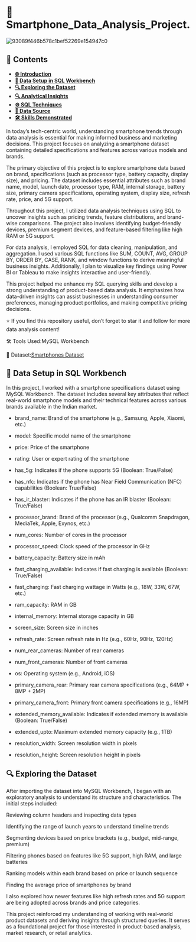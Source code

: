 # 📱 Smartphone_Data_Analysis_Project.

![93089f446b578c1bef52269e154947c0](https://github.com/user-attachments/assets/799ac5cc-883e-4033-b1d6-7f6c6a29dd71)


## 📑 Contents

- [**🌐 Introduction**](#-introduction)
- [**💾 Data Setup in SQL Workbench**](#-data-setup-in-sql-workbench)
- [**🔍 Exploring the Dataset**](#-exploring-the-dataset)
- [**🔍 Analytical Insights**](#-analytical-insights)
- [**⚙️ SQL Techniques**](#️-sql-techniques)
- [**📂 Data Source**](#-data-source)
- [**🛠️ Skills Demonstrated**](#️-skills-demonstrated)

  
In today’s tech-centric world, understanding smartphone trends through data analysis is essential for making informed business and marketing decisions. This project focuses on analyzing a smartphone dataset containing detailed specifications and features across various models and brands.

The primary objective of this project is to explore smartphone data based on brand, specifications (such as processor type, battery capacity, display size), and pricing. The dataset includes essential attributes such as brand name, model, launch date, processor type, RAM, internal storage, battery size, primary camera specifications, operating system, display size, refresh rate, price, and 5G support.

Throughout this project, I utilized data analysis techniques using SQL to uncover insights such as pricing trends, feature distributions, and brand-wise comparisons. The project also involves identifying budget-friendly devices, premium segment devices, and feature-based filtering like high RAM or 5G support.

For data analysis, I employed SQL for data cleaning, manipulation, and aggregation. I used various SQL functions like SUM, COUNT, AVG, GROUP BY, ORDER BY, CASE, RANK, and window functions to derive meaningful business insights. Additionally, I plan to visualize key findings using Power BI or Tableau to make insights interactive and user-friendly.

This project helped me enhance my SQL querying skills and develop a strong understanding of product-based data analysis. It emphasizes how data-driven insights can assist businesses in understanding consumer preferences, managing product portfolios, and making competitive pricing decisions.

⭐ If you find this repository useful, don’t forget to star it and follow for more data analysis content!

🛠️ Tools Used:MySQL Workbench

📂 Dataset:[Smartphones Dataset](https://www.kaggle.com/datasets/informrohit1/smartphones-dataset?select=smartphones_cleaned_v6.csv)

## 💾 Data Setup in SQL Workbench

In this project, I worked with a smartphone specifications dataset using MySQL Workbench. The dataset includes several key attributes that reflect real-world smartphone models and their technical features across various brands available in the Indian market.

- brand_name: Brand of the smartphone (e.g., Samsung, Apple, Xiaomi, etc.)

- model: Specific model name of the smartphone

- price: Price of the smartphone

- rating: User or expert rating of the smartphone

- has_5g: Indicates if the phone supports 5G (Boolean: True/False)

- has_nfc: Indicates if the phone has Near Field Communication (NFC) capabilities (Boolean: True/False)

- has_ir_blaster: Indicates if the phone has an IR blaster (Boolean: True/False)

- processor_brand: Brand of the processor (e.g., Qualcomm Snapdragon, MediaTek, Apple, Exynos, etc.)

- num_cores: Number of cores in the processor

- processor_speed: Clock speed of the processor in GHz

- battery_capacity: Battery size in mAh

- fast_charging_available: Indicates if fast charging is available (Boolean: True/False)

- fast_charging: Fast charging wattage in Watts (e.g., 18W, 33W, 67W, etc.)

- ram_capacity: RAM in GB

- internal_memory: Internal storage capacity in GB

- screen_size: Screen size in inches

- refresh_rate: Screen refresh rate in Hz (e.g., 60Hz, 90Hz, 120Hz)

- num_rear_cameras: Number of rear cameras

- num_front_cameras: Number of front cameras

- os: Operating system (e.g., Android, iOS)

- primary_camera_rear: Primary rear camera specifications (e.g., 64MP + 8MP + 2MP)

- primary_camera_front: Primary front camera specifications (e.g., 16MP)

- extended_memory_available: Indicates if extended memory is available (Boolean: True/False)

- extended_upto: Maximum extended memory capacity (e.g., 1TB)

- resolution_width: Screen resolution width in pixels

- resolution_height: Screen resolution height in pixels

## 🔍 Exploring the Dataset

After importing the dataset into MySQL Workbench, I began with an exploratory analysis to understand its structure and characteristics. The initial steps included:

Reviewing column headers and inspecting data types

Identifying the range of launch years to understand timeline trends

Segmenting devices based on price brackets (e.g., budget, mid-range, premium)

Filtering phones based on features like 5G support, high RAM, and large batteries

Ranking models within each brand based on price or launch sequence

Finding the average price of smartphones by brand

I also explored how newer features like high refresh rates and 5G support are being adopted across brands and price categories.

This project reinforced my understanding of working with real-world product datasets and deriving insights through structured queries. It serves as a foundational project for those interested in product-based analysis, market research, or retail analytics.




